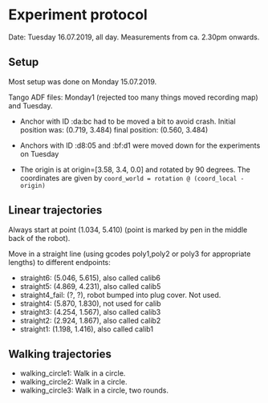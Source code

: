 # Experiment protocol 

Date: Tuesday 16.07.2019, all day. Measurements from ca. 2.30pm onwards.

## Setup

Most setup was done on Monday 15.07.2019. 

Tango ADF files: Monday1 (rejected too many things moved recording map) and Tuesday. 

- Anchor with ID :da:bc had to be moved a bit to avoid crash. Initial position was: (0.719, 3.484)
final position: (0.560, 3.484)

- Anchors  with ID :d8:05 and :bf:d1 were moved down for the experiments on Tuesday


- The origin is at origin=[3.58, 3.4, 0.0] and rotated by 90 degrees. The coordinates are given by 
`
coord_world = rotation @ (coord_local - origin)
`

## Linear trajectories

Always start at point (1.034, 5.410) (point is marked by pen in the middle back of the robot). 

Move in a straight line (using gcodes poly1,poly2 or poly3 for appropriate lengths) to different endpoints:
- straight6: (5.046, 5.615), also called calib6
- straight5: (4.869, 4.231), also called calib5
- straight4_fail: (?, ?), robot bumped into plug cover. Not used.
- straight4: (5.870, 1.830), not used for calib
- straight3: (4.254, 1.567), also called calib3
- straight2: (2.924, 1.867), also called calib2
- straight1: (1.198, 1.416), also called calib1

## Walking trajectories

- walking_circle1: Walk in a circle.
- walking_circle2: Walk in a circle.
- walking_circle3: Walk in a circle, two rounds.

